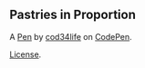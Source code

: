 Pastries in Proportion
----------------------


A [Pen](https://codepen.io/cod34life/pen/WNGLErL) by [cod34life](https://codepen.io/cod34life) on [CodePen](https://codepen.io).

[License](https://codepen.io/cod34life/pen/WNGLErL/license).